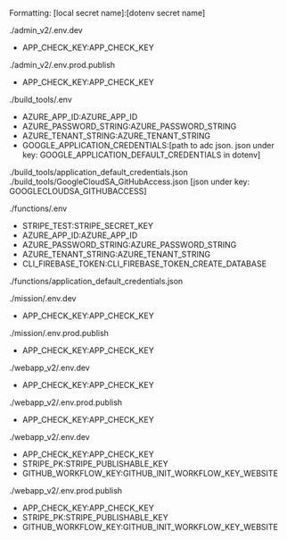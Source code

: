 Formatting: [local secret name]:[dotenv secret name]

./admin_v2/.env.dev

- APP_CHECK_KEY:APP_CHECK_KEY

./admin_v2/.env.prod.publish

- APP_CHECK_KEY:APP_CHECK_KEY

./build_tools/.env

- AZURE_APP_ID:AZURE_APP_ID
- AZURE_PASSWORD_STRING:AZURE_PASSWORD_STRING
- AZURE_TENANT_STRING:AZURE_TENANT_STRING
- GOOGLE_APPLICATION_CREDENTIALS:[path to adc json. json under key: GOOGLE_APPLICATION_DEFAULT_CREDENTIALS in dotenv]

./build_tools/application_default_credentials.json
./build_tools/GoogleCloudSA_GitHubAccess.json [json under key: GOOGLECLOUDSA_GITHUBACCESS]

./functions/.env

- STRIPE_TEST:STRIPE_SECRET_KEY
- AZURE_APP_ID:AZURE_APP_ID
- AZURE_PASSWORD_STRING:AZURE_PASSWORD_STRING
- AZURE_TENANT_STRING:AZURE_TENANT_STRING
- CLI_FIREBASE_TOKEN:CLI_FIREBASE_TOKEN_CREATE_DATABASE

./functions/application_default_credentials.json

./mission/.env.dev

- APP_CHECK_KEY:APP_CHECK_KEY

./mission/.env.prod.publish

- APP_CHECK_KEY:APP_CHECK_KEY

./webapp_v2/.env.dev

- APP_CHECK_KEY:APP_CHECK_KEY

./webapp_v2/.env.prod.publish

- APP_CHECK_KEY:APP_CHECK_KEY

./webapp_v2/.env.dev

- APP_CHECK_KEY:APP_CHECK_KEY
- STRIPE_PK:STRIPE_PUBLISHABLE_KEY
- GITHUB_WORKFLOW_KEY:GITHUB_INIT_WORKFLOW_KEY_WEBSITE

./webapp_v2/.env.prod.publish

- APP_CHECK_KEY:APP_CHECK_KEY
- STRIPE_PK:STRIPE_PUBLISHABLE_KEY
- GITHUB_WORKFLOW_KEY:GITHUB_INIT_WORKFLOW_KEY_WEBSITE
